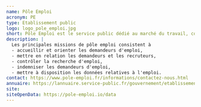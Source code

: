 ```yaml
---
name: Pôle Emploi
acronym: PE
type: Etablissement public
logo: logo_pole_emploi.jpg
short: Pôle Emploi est le service public dédié au marché du travail, composé de 900 agences sur le territoire, et d'un réseau de partenaires.
description: |
  Les principales missions de pôle emploi consistent à 
  - accueillir et orienter les demandeurs d'emploi,  
  - mettre en relation les demandeurs et les recruteurs,  
  - contrôler la recherche d'emploi,  
  - indemniser les demandeurs d'emploi,  
  - mettre à disposition les données relatives à l'emploi.
contact: https://www.pole-emploi.fr/informations/contactez-nous.html
annuaire: https://lannuaire.service-public.fr/gouvernement/etablissement-public_167191
site:
siteOpenData: https://pole-emploi.io/data
---
```

